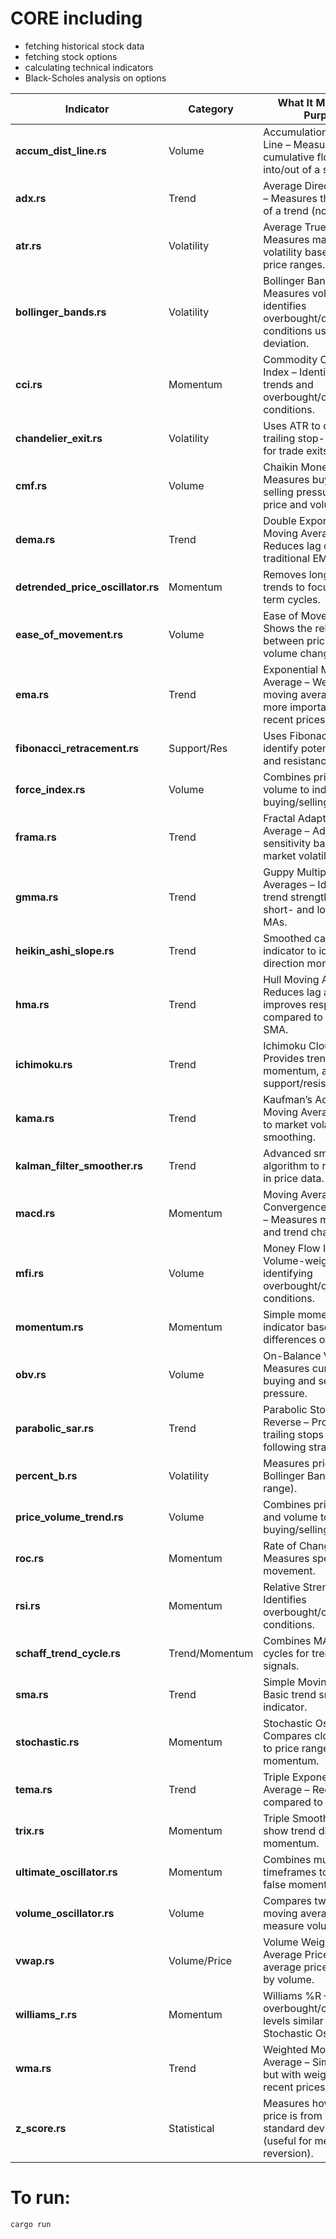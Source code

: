 # CORE including
- fetching historical stock data
- fetching stock options
- calculating technical indicators
- Black-Scholes analysis on options


| **Indicator**                       | **Category**   | **What It Measures / Purpose**                                                                                |
| ----------------------------------- | -------------- | ------------------------------------------------------------------------------------------------------------- |
| **accum\_dist\_line.rs**            | Volume         | Accumulation/Distribution Line – Measures the cumulative flow of money into/out of a security.                |
| **adx.rs**                          | Trend          | Average Directional Index – Measures the strength of a trend (not direction).                                 |
| **atr.rs**                          | Volatility     | Average True Range – Measures market volatility based on recent price ranges.                                 |
| **bollinger\_bands.rs**             | Volatility     | Bollinger Bands – Measures volatility and identifies overbought/oversold conditions using standard deviation. |
| **cci.rs**                          | Momentum       | Commodity Channel Index – Identifies cyclical trends and overbought/oversold conditions.                      |
| **chandelier\_exit.rs**             | Volatility     | Uses ATR to determine trailing stop-loss points for trade exits.                                              |
| **cmf.rs**                          | Volume         | Chaikin Money Flow – Measures buying and selling pressure based on price and volume.                          |
| **dema.rs**                         | Trend          | Double Exponential Moving Average – Reduces lag compared to traditional EMAs.                                 |
| **detrended\_price\_oscillator.rs** | Momentum       | Removes long-term trends to focus on short-term cycles.                                                       |
| **ease\_of\_movement.rs**           | Volume         | Ease of Movement – Shows the relationship between price and volume changes.                                   |
| **ema.rs**                          | Trend          | Exponential Moving Average – Weighted moving average giving more importance to recent prices.                 |
| **fibonacci\_retracement.rs**       | Support/Res    | Uses Fibonacci levels to identify potential support and resistance zones.                                     |
| **force\_index.rs**                 | Volume         | Combines price and volume to indicate buying/selling strength.                                                |
| **frama.rs**                        | Trend          | Fractal Adaptive Moving Average – Adjusts sensitivity based on market volatility.                             |
| **gmma.rs**                         | Trend          | Guppy Multiple Moving Averages – Identifies trend strength using short- and long-term MAs.                    |
| **heikin\_ashi\_slope.rs**          | Trend          | Smoothed candlestick indicator to identify trend direction more clearly.                                      |
| **hma.rs**                          | Trend          | Hull Moving Average – Reduces lag and improves responsiveness compared to EMA and SMA.                        |
| **ichimoku.rs**                     | Trend          | Ichimoku Cloud – Provides trend direction, momentum, and support/resistance.                                  |
| **kama.rs**                         | Trend          | Kaufman’s Adaptive Moving Average – Adapts to market volatility for smoothing.                                |
| **kalman\_filter\_smoother.rs**     | Trend          | Advanced smoothing algorithm to reduce noise in price data.                                                   |
| **macd.rs**                         | Momentum       | Moving Average Convergence Divergence – Measures momentum and trend changes.                                  |
| **mfi.rs**                          | Volume         | Money Flow Index – Volume-weighted RSI for identifying overbought/oversold conditions.                        |
| **momentum.rs**                     | Momentum       | Simple momentum indicator based on price differences over time.                                               |
| **obv.rs**                          | Volume         | On-Balance Volume – Measures cumulative buying and selling pressure.                                          |
| **parabolic\_sar.rs**               | Trend          | Parabolic Stop and Reverse – Provides trailing stops for trend following strategies.                          |
| **percent\_b.rs**                   | Volatility     | Measures price relative to Bollinger Bands (0 to 1 range).                                                    |
| **price\_volume\_trend.rs**         | Volume         | Combines price changes and volume to identify buying/selling pressure.                                        |
| **roc.rs**                          | Momentum       | Rate of Change – Measures speed of price movement.                                                            |
| **rsi.rs**                          | Momentum       | Relative Strength Index – Identifies overbought/oversold conditions.                                          |
| **schaff\_trend\_cycle.rs**         | Trend/Momentum | Combines MACD and cycles for trend timing signals.                                                            |
| **sma.rs**                          | Trend          | Simple Moving Average – Basic trend smoothing indicator.                                                      |
| **stochastic.rs**                   | Momentum       | Stochastic Oscillator – Compares closing price to price range to find momentum.                               |
| **tema.rs**                         | Trend          | Triple Exponential Moving Average – Reduces lag compared to EMA.                                              |
| **trix.rs**                         | Momentum       | Triple Smoothed EMA to show trend direction and momentum.                                                     |
| **ultimate\_oscillator.rs**         | Momentum       | Combines multiple timeframes to reduce false momentum signals.                                                |
| **volume\_oscillator.rs**           | Volume         | Compares two volume moving averages to measure volume trends.                                                 |
| **vwap.rs**                         | Volume/Price   | Volume Weighted Average Price – Shows average price weighted by volume.                                       |
| **williams\_r.rs**                  | Momentum       | Williams %R – Identifies overbought/oversold levels similar to Stochastic Oscillator.                         |
| **wma.rs**                          | Trend          | Weighted Moving Average – Similar to SMA but with weights favoring recent prices.                             |
| **z\_score.rs**                     | Statistical    | Measures how far the price is from its mean in standard deviations (useful for mean reversion).               |

# To run:
```bash
cargo run
```
